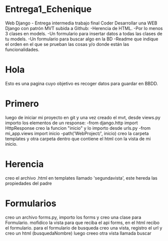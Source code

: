 # Entrega1_Echenique
Web Django - Entrega intermedia trabajo final Coder
Desarrollar una WEB Django con patrón MVT subida a Github:
-Herencia de HTML.
-Por lo menos 3 clases en models.
-Un formulario para insertar datos a todas las clases de tu models.
-Un formulario para buscar algo en la BD
-Readme que indique el orden en el que se prueban las cosas y/o donde están las
funcionalidades.



# Hola
Esto es una pagina cuyo objetivo es recoger datos para guardar en BBDD.

# Primero
luego de iniciar mi proyecto en git y una vez creado el mvt, desde views.py importo los elementos de un response:
-from django.http import HttpResponse
creo la funcion "inicio" y lo importo desde urls.py
-from mi_app.views import inicio
-path('WebProject/', inicio)
creo la carpeta templates y otra carpeta dentro que contiene el html con la vista de mi inicio.

# Herencia
creo el archivo .html en templates llamado 'segundavista', este hereda las propiedades del padre

# Formularios

creo un archivo forms.py, importo los forms y creo una clase para Formulario.
mofidico la vista para que reciba el api forms, en el html recibo el formulario.
para el formulario de busqueda creo una vista, registro el url y creo un html (busquedaNombre)
luego creeo otra vista llamada buscar